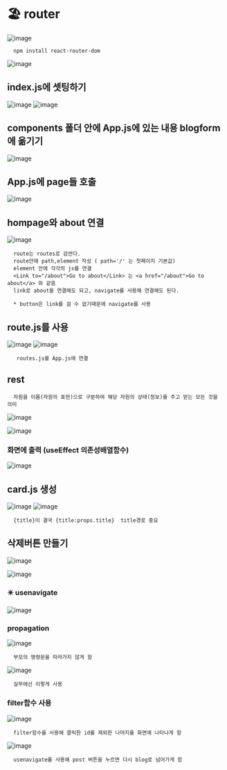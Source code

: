 # 🏖️ router
![image](https://github.com/hyejin192/react_basic/assets/129017064/f049d1b8-6395-4ae5-b909-cdcd44173815)

      npm install react-router-dom
      
![image](https://github.com/hyejin192/react_basic/assets/129017064/5b4f388a-5c84-42b9-b2fc-396706cc254e)

## index.js에 셋팅하기
![image](https://github.com/hyejin192/react_basic/assets/129017064/ff22d413-8a83-463b-9b83-7c38035a52bc)
![image](https://github.com/hyejin192/react_basic/assets/129017064/d51da4bf-0110-4bbb-b541-1673ab154efb)

## components 폴더 안에 App.js에 있는 내용 blogform에 옮기기
![image](https://github.com/hyejin192/react_basic/assets/129017064/22766fa5-cb6f-4201-af95-90e26148b99b)

## App.js에 page들 호출
![image](https://github.com/hyejin192/react_basic/assets/129017064/43d0a575-0e17-42d2-961a-9037436db2e7)


## hompage와 about 연결
![image](https://github.com/hyejin192/react_basic/assets/129017064/7e0972e4-4ee1-46d2-9096-de178cfbefe2)

      route는 routes로 감싼다.
      route안에 path,element 작성 ( path='/' 는 첫페이지 기본값)
      element 안에 각각의 js를 연결
      <Link to="/about">Go to about</Link> 는 <a href="/about">Go to about</a> 와 같음
      link로 about을 연결해도 되고, navigate를 사용해 연결해도 된다.
      
      * button은 link를 걸 수 없기때문에 navigate를 사용
      
 ## route.js를 사용
 ![image](https://github.com/hyejin192/react_basic/assets/129017064/a5604d8d-daf1-4b47-be6c-c5c39dceb326)
 ![image](https://github.com/hyejin192/react_basic/assets/129017064/fe6a358f-6de6-4a2c-8af6-e317ff2a0839)

       routes.js를 App.js에 연결

 
 ## rest
 
      자원을 이름(자원의 표현)으로 구분하여 해당 자원의 상태(정보)를 주고 받는 모든 것을 의미

 ![image](https://github.com/hyejin192/react_basic/assets/129017064/3d6b7799-f473-4465-9050-ba8b602890ed)
 
 ![image](https://github.com/hyejin192/react_basic/assets/129017064/220b8edc-2f32-4cf6-9795-57ce101619fe)
   
 ### 화면에 출력 (useEffect 의존성배열함수)
![image](https://github.com/hyejin192/react_basic/assets/129017064/cb9fc4dc-7931-4771-b33e-17d27ef799fa)

## card.js 생성
![image](https://github.com/hyejin192/react_basic/assets/129017064/4ec4f7bf-0aa5-471c-8b3a-0b360cfaa8a3)
![image](https://github.com/hyejin192/react_basic/assets/129017064/279d0f8f-0e01-4881-afde-85aa0debcd2d)

      {title}이 결국 {title:props.title}  title경로 중요
      
## 삭제버튼 만들기
![image](https://github.com/hyejin192/react_basic/assets/129017064/e91e80d7-23e6-4b07-8bdb-2389e9e95b22)

![image](https://github.com/hyejin192/react_basic/assets/129017064/e08d0b56-fe93-404c-a340-0bad06cf053d)

### ✴️ usenavigate
![image](https://github.com/hyejin192/react_basic/assets/129017064/fb98fa79-4188-411d-959f-59022897c5a2)

### propagation
![image](https://github.com/hyejin192/react_basic/assets/129017064/cfa5ec70-027a-4eac-b953-23fc2a1260e8)

      부모의 명령문을 따라가지 않게 함
![image](https://github.com/hyejin192/react_basic/assets/129017064/e58c03cb-516f-43cd-a827-01af0e85e664)


      실무에선 이렇게 사용

### filter함수 사용
![image](https://github.com/hyejin192/react_basic/assets/129017064/05216987-7c16-40ce-a89b-3e9281dec707)

      filter함수를 사용해 클릭한 id를 제외한 나머지를 화면에 나타나게 함

![image](https://github.com/hyejin192/react_basic/assets/129017064/71ec9541-eb5e-474d-8de3-2a4dabb74854)

      usenavigate를 사용해 post 버튼을 누르면 다시 blog로 넘어가게 함




  








